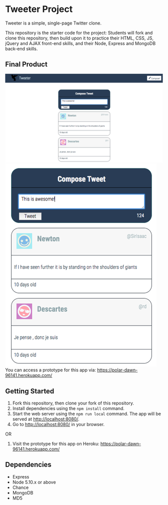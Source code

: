 # Tweeter Project

Tweeter is a simple, single-page Twitter clone.

This repository is the starter code for the project: Students will fork and clone this repository, then build upon it to practice their HTML, CSS, JS, jQuery and AJAX front-end skills, and their Node, Express and MongoDB back-end skills.

## Final Product
!["screenshot of full app GUI"](/public/images/Full_GUI.png)
!["screenshot of zoomed in portion of GUI"](/public/images/Zoomed_GUI.png)
You can access a prototype for this app via: https://polar-dawn-96141.herokuapp.com/

## Getting Started

1. Fork this repository, then clone your fork of this repository.
2. Install dependencies using the `npm install` command.
3. Start the web server using the `npm run local` command. The app will be served at <http://localhost:8080/>.
4. Go to <http://localhost:8080/> in your browser.

OR

1. Visit the prototype for this app on Heroku: https://polar-dawn-96141.herokuapp.com/

## Dependencies

- Express
- Node 5.10.x or above
- Chance
- MongoDB
- MD5

